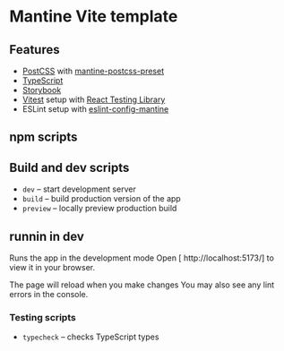 # Mantine Vite template

## Features

- [PostCSS](https://postcss.org/) with [mantine-postcss-preset](https://mantine.dev/styles/postcss-preset)
- [TypeScript](https://www.typescriptlang.org/)
- [Storybook](https://storybook.js.org/)
- [Vitest](https://vitest.dev/) setup with [React Testing Library](https://testing-library.com/docs/react-testing-library/intro)
- ESLint setup with [eslint-config-mantine](https://github.com/mantinedev/eslint-config-mantine)

## npm scripts

## Build and dev scripts

- `dev` – start development server
- `build` – build production version of the app
- `preview` – locally preview production build

## runnin in dev

Runs the app in the development mode
Open [ http://localhost:5173/] to view it in your browser.

The page will reload when you make changes
You may also see any lint errors in the console.

### Testing scripts

- `typecheck` – checks TypeScript types
